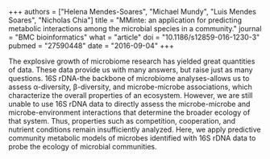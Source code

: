 +++
authors = ["Helena Mendes-Soares", "Michael Mundy", "Luis Mendes Soares", "Nicholas Chia"]
title = "MMinte: an application for predicting metabolic interactions among the microbial species in a community."
journal = "BMC bioinformatics"
what = "article"
doi = "10.1186/s12859-016-1230-3"
pubmed = "27590448"
date = "2016-09-04"
+++

The explosive growth of microbiome research has yielded great quantities of data. These data provide us with many answers, but raise just as many questions. 16S rDNA-the backbone of microbiome analyses-allows us to assess α-diversity, β-diversity, and microbe-microbe associations, which characterize the overall properties of an ecosystem. However, we are still unable to use 16S rDNA data to directly assess the microbe-microbe and microbe-environment interactions that determine the broader ecology of that system. Thus, properties such as competition, cooperation, and nutrient conditions remain insufficiently analyzed. Here, we apply predictive community metabolic models of microbes identified with 16S rDNA data to probe the ecology of microbial communities.